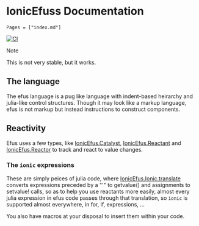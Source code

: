 # IonicEfuss Documentation

```@contents
Pages = ["index.md"]
```

[![CI](https://github.com/ken-morel/IonicEfus.jl/actions/workflows/CI.yml/badge.svg)](https://github.com/ken-morel/IonicEfus.jl/actions/workflows/CI.yml)

> [!NOTE]
> This is not very stable, but it works.

## The language

The efus language is a pug like language with
indent-based heirarchy and julia-like control
structures.
Though it may look like a markup language, efus
is not markup but instead instructions to construct
components.

## Reactivity

Efus uses a few types, like [IonicEfus.Catalyst](@ref),
[IonicEfus.Reactant](@ref) and [IonicEfus.Reactor](@ref)
to track and react to value changes.

### The `ionic` expressions

These are simply peices of julia code, where
[IonicEfus.Ionic.translate](@ref) converts
expressions preceded by a "'" to getvalue()
and assignments to setvalue! calls, so as to
help you use reactants more easily, almost
every julia expression in efus code passes
through that translation, so `ionic` is supported
almost everywhere, in for, if, expressions, ...

You also have macros at your disposal to insert
them within your code.
